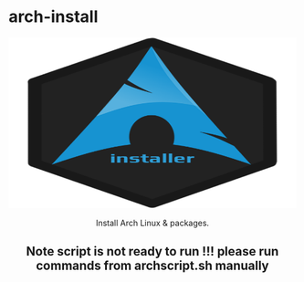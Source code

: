 # arch-install

<div align = center>

<img src="arch.png" width="750" height="300" alt="banner">

Install Arch Linux & packages.

## Note script is not ready to run !!! please run commands from archscript.sh manually
